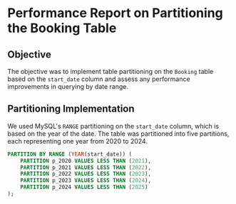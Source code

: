 # Performance Report on Partitioning the Booking Table

## Objective
The objective was to implement table partitioning on the `Booking` table based on the `start_date` column and assess any performance improvements in querying by date range.

## Partitioning Implementation
We used MySQL's `RANGE` partitioning on the `start_date` column, which is based on the year of the date. The table was partitioned into five partitions, each representing one year from 2020 to 2024.

```sql
PARTITION BY RANGE (YEAR(start_date)) (
    PARTITION p_2020 VALUES LESS THAN (2021),
    PARTITION p_2021 VALUES LESS THAN (2022),
    PARTITION p_2022 VALUES LESS THAN (2023),
    PARTITION p_2023 VALUES LESS THAN (2024),
    PARTITION p_2024 VALUES LESS THAN (2025)
);
